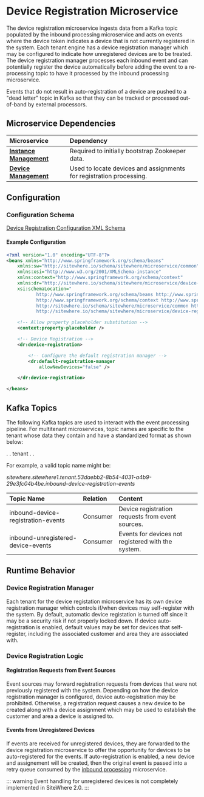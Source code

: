 # Device Registration Microservice

<Seo/>

<MicroserviceBadge text="Multitenant Microservice" type="multitenant"/>
The device registration microservice ingests data from a Kafka topic
populated by the inbound processing microservice and acts on events where the device token
indicates a device that is not currently registered in the system. Each tenant engine has
a device registration manager which may be configured to indicate how unregistered
devices are to be treated. The device registration manager processes each inbound
event and can potentially register the device automatically before adding the event
to a re-processing topic to have it processed by the inbound processing microservice.

Events that do not result in auto-registration of a device are pushed to a "dead letter"
topic in Kafka so that they can be tracked or processed out-of-band by external processors.

## Microservice Dependencies

| Microservice                                       | Dependency                                                          |
| :------------------------------------------------- | :------------------------------------------------------------------ |
| **[Instance Management](../instance-management/)** | Required to initially bootstrap Zookeeper data.                     |
| **[Device Management](../device-management/)**     | Used to locate devices and assignments for registration processing. |

## Configuration

### Configuration Schema

[Device Registration Configuration XML Schema](https://sitewhere.io/schema/sitewhere/microservice/device-registration/current/device-registration.xsd)

#### Example Configuration

```xml
<?xml version="1.0" encoding="UTF-8"?>
<beans xmlns="http://www.springframework.org/schema/beans"
	xmlns:sw="http://sitewhere.io/schema/sitewhere/microservice/common"
	xmlns:xsi="http://www.w3.org/2001/XMLSchema-instance"
	xmlns:context="http://www.springframework.org/schema/context"
	xmlns:dr="http://sitewhere.io/schema/sitewhere/microservice/device-registration"
	xsi:schemaLocation="
           http://www.springframework.org/schema/beans http://www.springframework.org/schema/beans/spring-beans-3.1.xsd
           http://www.springframework.org/schema/context http://www.springframework.org/schema/context/spring-context-3.1.xsd
           http://sitewhere.io/schema/sitewhere/microservice/common http://sitewhere.io/schema/sitewhere/microservice/common/current/microservice-common.xsd
           http://sitewhere.io/schema/sitewhere/microservice/device-registration http://sitewhere.io/schema/sitewhere/microservice/device-registration/current/device-registration.xsd">

	<!-- Allow property placeholder substitution -->
	<context:property-placeholder />

	<!-- Device Registration -->
	<dr:device-registration>

		<!-- Configure the default registration manager -->
		<dr:default-registration-manager
			allowNewDevices="false" />

	</dr:device-registration>

</beans>
```

## Kafka Topics

The following Kafka topics are used to interact with the event processing pipeline.
For multitenant microservices, topic names are specific to the tenant whose data
they contain and have a standardized format as shown below:

<MicroserviceBadge text="Product Id" type="multitenant"/>. <MicroserviceBadge text="Instance Id" type="multitenant"/>. tenant . <MicroserviceBadge text="Tenant UUID" type="multitenant"/>. <MicroserviceBadge text="Topic Name" type="multitenant"/>

For example, a valid topic name might be:

_sitewhere.sitewhere1.tenant.53daebb2-8b54-4031-a4b9-29e3fc04b4be.inbound-device-registration-events_

| Topic Name                         | Relation | Content                                            |
| :--------------------------------- | :------- | :------------------------------------------------- |
| inbound-device-registration-events | Consumer | Device registration requests from event sources.   |
| inbound-unregistered-device-events | Consumer | Events for devices not registered with the system. |

## Runtime Behavior

### Device Registration Manager

Each tenant for the device registation microservice has its own device registration manager
which controls if/when devices may self-register with the system. By default, automatic
device registation is turned off since it may be a security risk if not properly locked
down. If device auto-registration is enabled, default values may be set for devices that
self-register, including the associated customer and area they are associated with.

### Device Registration Logic

#### Registration Requests from Event Sources

Event sources may forward registration requests from devices that were not previously
registered with the system. Depending on how the device registration manager is configured,
device auto-registration may be prohibited. Otherwise, a registration request causes
a new device to be created along with a device assignment which may be used to establish
the customer and area a device is assigned to.

#### Events from Unregistered Devices

If events are received for unregistered devices, they are forwarded to the device registration
microservice to offer the opportunity for devices to be auto-registered for the events. If
auto-registration is enabled, a new device and assignement will be created, then the
original event is passed into a retry queue consumed by the [inbound processing](../inbound-processing/)
microservice.

::: warning
Event handling for unregistered devices is not completely implemented in SiteWhere 2.0.
:::
